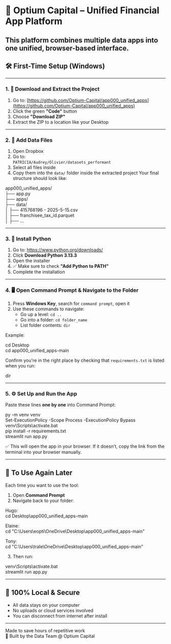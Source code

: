 # 💼 Optium Capital – Unified Financial App Platform

This platform combines multiple data apps into one unified, browser-based interface.  
---

## 🛠️ First-Time Setup (Windows)

---

### 1. 📁 Download and Extract the Project

1. Go to: [https://github.com/Optium-Capital/app000_unified_apps](https://github.com/Optium-Capital/app000_unified_apps)  
2. Click the green **"Code"** button  
3. Choose **"Download ZIP"**  
4. Extract the ZIP to a location like your Desktop

---

### 2. 📂 Add Data Files

1. Open Dropbox  
2. Go to:  
   `PATRICIA/Audrey/Olivier/datasets_performant`
3. Select all files inside  
4. Copy them into the `data/` folder inside the extracted project
Your final structure should look like:

app000_unified_apps/  
├── app.py  
├── apps/  
├── data/  
│   ├── 415768196 - 2025-5-15.csv  
│   ├── franchisee_tax_id.parquet  
│   ├── ...

---

### 3. 🐍 Install Python

1. Go to: https://www.python.org/downloads/  
2. Click **Download Python 3.13.3**  
3. Open the installer  
4. ✅ Make sure to check **"Add Python to PATH"**  
5. Complete the installation

---

### 4. 🖥 Open Command Prompt & Navigate to the Folder

1. Press **Windows Key**, search for `command prompt`, open it  
2. Use these commands to navigate:
   - Go up a level: `cd ..`
   - Go into a folder: `cd folder_name`
   - List folder contents: `dir`

Example:

cd Desktop  
cd app000_unified_apps-main

Confirm you're in the right place by checking that `requirements.txt` is listed when you run:

dir

---

### 5. ⚙️ Set Up and Run the App

Paste these lines **one by one** into Command Prompt:

py -m venv venv  
Set-ExecutionPolicy -Scope Process -ExecutionPolicy Bypass  
venv\Scripts\activate.bat  
pip install -r requirements.txt  
streamlit run app.py

✅ This will open the app in your browser. If it doesn’t, copy the link from the terminal into your browser manually.

---

## 🔁 To Use Again Later

Each time you want to use the tool:

1. Open **Command Prompt**
2. Navigate back to your folder:

Hugo:  
cd Desktop\app000_unified_apps-main

Elaine:  
cd "C:\Users\eopti\OneDrive\Desktop\app000_unified_apps-main"

Tony:  
cd "C:\Users\trale\OneDrive\Desktop\app000_unified_apps-main"

3. Then run:

venv\Scripts\activate.bat  
streamlit run app.py

---

## 🔐 100% Local & Secure

- All data stays on your computer  
- No uploads or cloud services involved  
- You can disconnect from internet after install  

---

Made to save hours of repetitive work  
💼 Built by the Data Team @ Optium Capital
